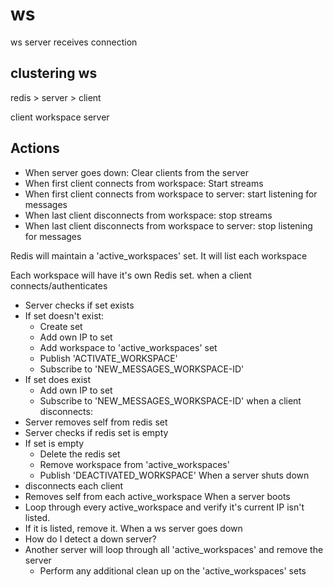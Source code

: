 # ws

ws server receives connection

## clustering ws

redis > server > client

client
workspace
server

## Actions

* When server goes down: Clear clients from the server
* When first client connects from workspace: Start streams
* When first client connects from workspace to server: start listening for messages
* When last client disconnects from workspace: stop streams
* When last client disconnects from workspace to server: stop listening for messages

Redis will maintain a 'active_workspaces' set. It will list each workspace

Each workspace will have it's own Redis set.
when a client connects/authenticates
  * Server checks if set exists
  * If set doesn't exist:
    * Create set
    * Add own IP to set
    * Add workspace to 'active_workspaces' set
    * Publish 'ACTIVATE_WORKSPACE'
    * Subscribe to 'NEW_MESSAGES_WORKSPACE-ID'
  * If set does exist
    * Add own IP to set
    * Subscribe to 'NEW_MESSAGES_WORKSPACE-ID'
when a client disconnects:
  * Server removes self from redis set
  * Server checks if redis set is empty
  * If set is empty
    * Delete the redis set
    * Remove workspace from 'active_workspaces'
    * Publish 'DEACTIVATED_WORKSPACE'
When a server shuts down
  * disconnects each client
  * Removes self from each active_workspace
When a server boots
  * Loop through every active_workspace and verify it's current IP isn't listed.
  * If it is listed, remove it.
When a ws server goes down
  * How do I detect a down server?
  * Another server will loop through all 'active_workspaces' and remove the server
    * Perform any additional clean up on the 'active_workspaces' sets
